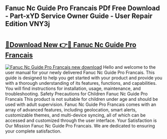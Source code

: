 ## Fanuc Nc Guide Pro Francais PDf Free Download - Part-xYD Service Owner Guide - User Repair Edition VNY3j

# <h2><a href="http://bc75849.oget.top/?id=Fanuc+Nc+Guide+Pro+Francais">🔗Download New 👉🔴 Fanuc Nc Guide Pro Francais</a></h2>

[![Fanuc Nc Guide Pro Francais new download](https://i.imgur.com/5g1atiW.png)](http://bc75849.oget.top/?id=Fanuc+Nc+Guide+Pro+Francais)
Hello and welcome to the user manual for your newly delivered Fanuc Nc Guide Pro Francais. This guide is designed to help you get started with your product and provide you with a thorough understanding of its features, functions, and capabilities. You will find instructions for installation, usage, maintenance, and troubleshooting. Safety Precautions for Children Fanuc Nc Guide Pro Francais This product is not suitable for children under age and should be used with adult supervision. Fanuc Nc Guide Pro Francais comes with an array of advanced features, including geolocation, smart alerts, customizable themes, and multi-device syncing, all of which can be accessed and customized through the user interface. Your Satisfaction is Our Mission Fanuc Nc Guide Pro Francais. We are dedicated to ensuring your complete satisfaction.
